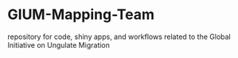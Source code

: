# GIUM-Mapping-Team
repository for code, shiny apps, and workflows related to the Global Initiative on Ungulate Migration
